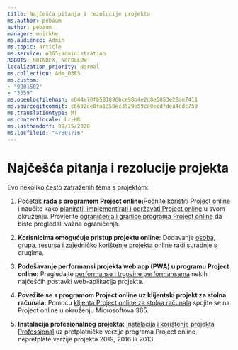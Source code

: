 ```yaml
---
title: Najčešća pitanja i rezolucije projekta
ms.author: pebaum
author: pebaum
manager: mnirkhe
ms.audience: Admin
ms.topic: article
ms.service: o365-administration
ROBOTS: NOINDEX, NOFOLLOW
localization_priority: Normal
ms.collection: Adm_O365
ms.custom:
- "9001502"
- "3559"
ms.openlocfilehash: e044e70fb581896bce98b4e2d8e5853e28ae7411
ms.sourcegitcommit: c6692ce0fa1358ec3529e59ca0ecdfdea4cdc759
ms.translationtype: MT
ms.contentlocale: hr-HR
ms.lasthandoff: 09/15/2020
ms.locfileid: "47801716"
---
```

# <a name="project-common-issues-and-resolutions"></a>Najčešća pitanja i rezolucije projekta

Evo nekoliko često zatraženih tema s projektom:

1. Početak **rada s programom Project online:**[Počnite koristiti Project online](https://docs.microsoft.com/ProjectOnline/get-started-with-project-online) i naučite kako [planirati, implementirati i održavati Project online](https://docs.microsoft.com/projectonline/project-online) u svom okruženju.   Provjerite [ograničenja i granice programa Project online](https://docs.microsoft.com/ProjectOnline/project-online-software-boundaries-and-limits) da biste pregledali važna ograničenja.

2. **Korisnicima omogućuje pristup projektu online:** Dodavanje [osoba, grupa, resursa i zajedničko korištenje projekta online](https://docs.microsoft.com/projectonline/step-2-add-people-to-project-online) radi suradnje s drugima. 

3. **Podešavanje performansi projekta web app (PWA) u programu Project online:** Pregledajte [performanse i trgovine performansama](https://docs.microsoft.com/projectonline/tune-project-online-performance) nekih najčešćih postavki web-aplikacija projekta.

4. **Povežite se s programom Project online uz klijentski projekt za stolna računala:** Pomoću [klijenta Project online za stolna računala](https://docs.microsoft.com/projectonline/connect-to-project-online-with-the-project-online-desktop-client) spojite se na Project online u okruženju Microsoftova 365. 

5. **Instalacija profesionalnog projekta:** [Instalacija i korištenje projekta Professional](https://support.office.com/article/install-project-7059249b-d9fe-4d61-ab96-5c5bf435f281) uz pretplatničke verzije programa Project online i nepretplate verzije projekta 2019, 2016 ili 2013.
